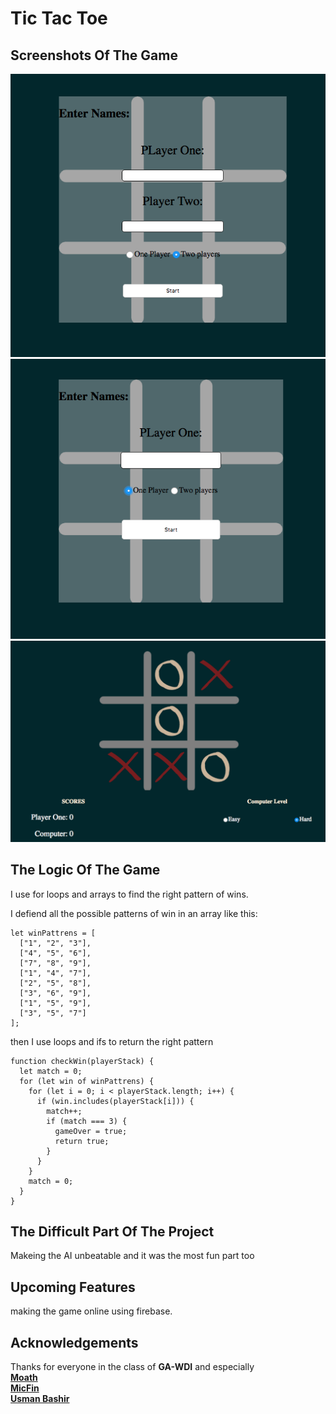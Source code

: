 # Tic Tac Toe

## Screenshots Of The Game

![ScreenShot1](screenShots/1.png)
![ScreenShot2](screenShots/2.png)
![ScreenShot3](screenShots/3.png)

## The Logic Of The Game

I use for loops and arrays to find the right pattern of wins.

I defiend all the possible patterns of win in an array like this:

```
let winPattrens = [
  ["1", "2", "3"],
  ["4", "5", "6"],
  ["7", "8", "9"],
  ["1", "4", "7"],
  ["2", "5", "8"],
  ["3", "6", "9"],
  ["1", "5", "9"],
  ["3", "5", "7"]
];
```

then I use loops and ifs to return the right pattern

```
function checkWin(playerStack) {
  let match = 0;
  for (let win of winPattrens) {
    for (let i = 0; i < playerStack.length; i++) {
      if (win.includes(playerStack[i])) {
        match++;
        if (match === 3) {
          gameOver = true;
          return true;
        }
      }
    }
    match = 0;
  }
}
```

## The Difficult Part Of The Project

Makeing the AI unbeatable and it was the most fun part too

## Upcoming Features

making the game online using firebase.

## Acknowledgements

Thanks for everyone in the class of **GA-WDI** and especially <br />
**[Moath](https://github.com/mfalthaw)** <br />
**[MicFin](https://github.com/MicFin)** <br />
**[Usman Bashir](https://github.com/usmanbashir)**
